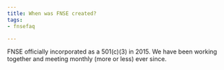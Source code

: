 ```yaml
---
title: When was FNSE created?
tags:
- fnsefaq

---
```

FNSE officially incorporated as a 501&#40;c)(3) in 2015.  We have been working together and meeting monthly (more or less) ever since.
